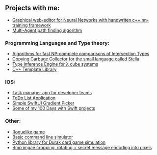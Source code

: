 ## Projects with me:
 - [Graphical web-editor for Neural Networks with handwriten c++ nn-training framework](https://github.com/SPbuMinecraft/GraphicalEditorForNN)
 - [Multi-Agent path finding algorithm](https://github.com/Artem-Goldenberg/MultiAgentPathFinding)
  
### Programming Languages and Type theory:
 - [Algorithms for fast NP-complete comparisons of Intersection Types](https://github.com/Artem-Goldenberg/IntersectionTypesComparison)
 - [Copying Garbage Collector for the small language called Stella](https://github.com/Artem-Goldenberg/StellaGC)
 - [Type Inference Engine for λ cube systems](https://github.com/Artem-Goldenberg/LCube)
 - [C++ Template Library](https://github.com/Artem-Goldenberg/statica)

### IOS:
 - [Task manager app for developer teams](https://github.com/Artem-Goldenberg/Jtool)
 - [ToDo List Application](https://github.com/andrey-sikerin/todo_list_app_sirius)
 - [Simple SwiftUI Gradient Picker](https://github.com/Artem-Goldenberg/iOSColorPicker)
 - [Some of my 100 Days with Swift projects](https://github.com/Artem-Goldenberg/Projects)

### Other:
- [Roguelike game](https://github.com/Artem-Goldenberg/Roguelike/tree/WeakInit)
- [Basic command line simulator](https://github.com/Artem-Goldenberg/ComputerArchitecture-CLI)
- [Python library for Durak card game simulation](https://github.com/Artem-Goldenberg/Durak)
- [Bmp imgae cropping, rotating + secret message encoding into pixels](https://github.com/Artem-Goldenberg/Crapper)

<!---
Artem-Goldenberg/Artem-Goldenberg is a ✨ special ✨ repository because its `README.md` (this file) appears on your GitHub profile.
You can click the Preview link to take a look at your changes.
--->
